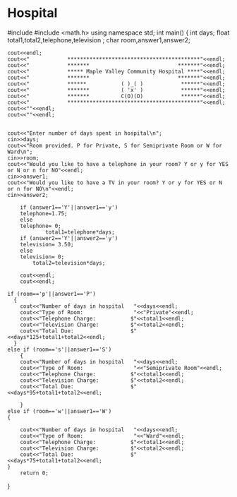 # Hospital

#include <iostream>
#include <math.h>
using namespace std;
int main()
{
    int days;
    float total1,total2,telephone,television ;
    char room,answer1,answer2;

    cout<<endl;
    cout<<"            ******************************************"<<endl;
    cout<<"            *******                            *******"<<endl;
    cout<<"            ***** Maple Valley Community Hospital ****"<<endl;
    cout<<"            *******                            *******"<<endl;
    cout<<"            ******           ( )_( )            ******"<<endl;
    cout<<"            *******          ( 'x' )            ******"<<endl;
    cout<<"            *******          C(O)(O)            ******"<<endl;
    cout<<"            ******************************************"<<endl;
    cout<<""<<endl;
    cout<<""<<endl;


    cout<<"Enter number of days spent in hospital\n";
    cin>>days;
    cout<<"Room provided. P for Private, S for Semiprivate Room or W for Ward\n";
    cin>>room;
    cout<<"Would you like to have a telephone in your room? Y or y for YES or N or n for NO"<<endl;
    cin>>answer1;
    cout<<"Would you like to have a TV in your room? Y or y for YES or N or n for NO\n"<<endl;
    cin>>answer2;
    
        if (answer1=='Y'||answer1=='y')
        telephone=1.75;
        else
        telephone= 0;
                total1=telephone*days;
        if (answer2=='Y'||answer2=='y')
        television= 3.50;
        else
        television= 0;
            total2=television*days;

        cout<<endl;
        cout<<endl;

    if (room=='p'||answer1=='P')
      {
        cout<<"Number of days in hospital   "<<days<<endl;
        cout<<"Type of Room:                "<<"Private"<<endl;
        cout<<"Telephone Charge:           $"<<total1<<endl;
        cout<<"Television Charge:          $"<<total2<<endl;
        cout<<"Total Due:                  $"<<days*125+total1+total2<<endl;
      }
    else if (room=='s'||answer1=='S')
        {
        cout<<"Number of days in hospital   "<<days<<endl;
        cout<<"Type of Room:                "<<"Semiprivate Room"<<endl;
        cout<<"Telephone Charge:           $"<<total1<<endl;
        cout<<"Television Charge:          $"<<total2<<endl;
        cout<<"Total Due:                  $"<<days*95+total1+total2<<endl;

        }
    else if (room=='w'||answer1=='W')
    {

        cout<<"Number of days in hospital   "<<days<<endl;
        cout<<"Type of Room:                "<<"Ward"<<endl;
        cout<<"Telephone Charge:           $"<<total1<<endl;
        cout<<"Television Charge:          $"<<total2<<endl;
        cout<<"Total Due:                  $"<<days*75+total1+total2<<endl;
    }
        return 0;
}

